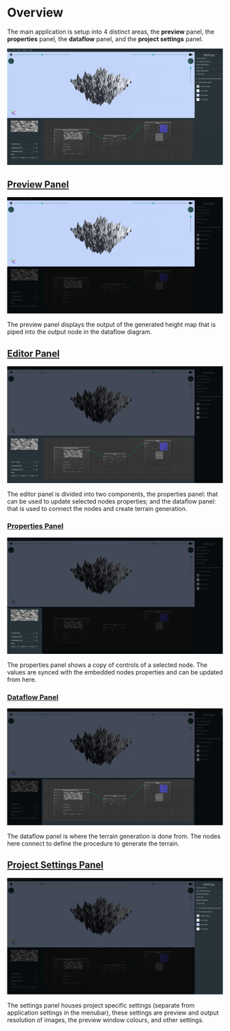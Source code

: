 # Overview

The main application is setup into 4 distinct areas, the **preview** panel, the **properties** panel, the **dataflow** panel, and the **project settings** panel.

![application](images/application.png)

## [Preview Panel](preview.md)

![preview](images/application-preview-mask.png)

The preview panel displays the output of the generated height map that is piped into the output node in the dataflow diagram.

## [Editor Panel](editor.md)

![editor](images/application-nodeeditor-mask.png)

The editor panel is divided into two components, the properties panel: that can be used to update selected nodes properties; and the dataflow panel: that is used to connect the nodes and create terrain generation.

### [Properties Panel](properties.md)

![properties](images/application-properties-mask.png)

The properties panel shows a copy of controls of a selected node. The values are synced with the embedded nodes properties and can be updated from here.

### [Dataflow Panel](dataflow.md)

![dataflow](images/application-dataflow-mask.png)

The dataflow panel is where the terrain generation is done from. The nodes here connect to define the procedure to generate the terrain.

## [Project Settings Panel](settings.md)

![dataflow](images/application-settings-mask.png)

The settings panel houses project specific settings (separate from application settings in the menubar), these settings are preview and output resolution of images, the preview window colours, and other settings.


